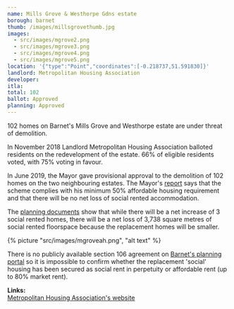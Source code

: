 ```yaml
---
name: Mills Grove & Westhorpe Gdns estate
borough: barnet
thumb: /images/millsgrovethumb.jpg
images:
  - src/images/mgrove2.png
  - src/images/mgrove3.png
  - src/images/mgrove4.png
  - src/images/mgrove5.png
location: '{"type":"Point","coordinates":[-0.218737,51.591830]}'
landlord: Metropolitan Housing Association
developer:
itla:
total: 102
ballot: Approved
planning: Approved
---
```

102 homes on Barnet's Mills Grove and Westhorpe estate are under threat of demolition.

In November 2018 Landlord Metropolitan Housing Association balloted residents on the redevelopment of the estate. 66% of eligible residents voted, with 75% voting in favour.

In June 2019, the Mayor gave provisional approval to the demolition of 102 homes on the two neighbouring estates. The Mayor's [report](https://www.london.gov.uk/sites/default/files/PAWS/media_id_464602/westthrope_gardens_and_mill_grove_estate_report.pdf) says that the scheme complies with his minimum 50% affordable housing requirement and that there will be no net loss of social rented accommodation.

The [planning documents](https://publicaccess.barnet.gov.uk/online-applications/files/DB1BCDA5BA11ED66C650A0ECAAA014EE/pdf/18_7495_FUL-AFFORDABLE_HOUSING_STATEMENT_FV-4303171.pdf) show that while there will be a net increase of 3 social rented homes, there will be a net loss of 3,738 square metres of social rented floorspace because the replacement homes will be smaller.

{% picture "src/images/mgroveah.png", "alt text" %}

There is no publicly available section 106 agreement on [Barnet's planning portal](https://publicaccess.barnet.gov.uk/online-applications/applicationDetails.do?activeTab=documents&keyVal=PJZA9IJI09W00) so it is impossible to confirm whether the replacement 'social' housing has been secured as social rent in perpetuity or affordable rent (up to 80% market rent).

__Links:__  
[Metropolitan Housing Association's website](https://www.metropolitan.org.uk/for-customers/westhorpe-gardens-mills-grove/)
